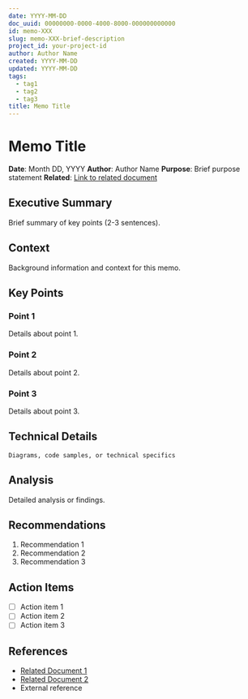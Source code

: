 ```yaml
---
date: YYYY-MM-DD
doc_uuid: 00000000-0000-4000-8000-000000000000
id: memo-XXX
slug: memo-XXX-brief-description
project_id: your-project-id
author: Author Name
created: YYYY-MM-DD
updated: YYYY-MM-DD
tags:
  - tag1
  - tag2
  - tag3
title: Memo Title
---
```


# Memo Title

**Date**: Month DD, YYYY
**Author**: Author Name
**Purpose**: Brief purpose statement
**Related**: [Link to related document](./related-doc.md)

## Executive Summary

Brief summary of key points (2-3 sentences).

## Context

Background information and context for this memo.

## Key Points

### Point 1

Details about point 1.

### Point 2

Details about point 2.

### Point 3

Details about point 3.

## Technical Details

```text
Diagrams, code samples, or technical specifics
```

## Analysis

Detailed analysis or findings.

## Recommendations

1. Recommendation 1
2. Recommendation 2
3. Recommendation 3

## Action Items

- [ ] Action item 1
- [ ] Action item 2
- [ ] Action item 3

## References

- [Related Document 1](./doc1.md)
- [Related Document 2](./doc2.md)
- External reference
